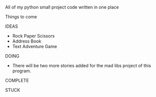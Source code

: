 All of my python small project code written in one place

Things to come


IDEAS
- Rock Paper Scissors
- Address Book
- Text Adventure Game



DOING
- There will be two more stories added for the mad libs project of this program.


COMPLETE


STUCK



